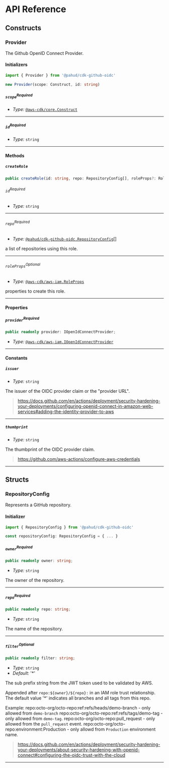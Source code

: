 # API Reference <a name="API Reference"></a>

## Constructs <a name="Constructs"></a>

### Provider <a name="@pahud/cdk-github-oidc.Provider"></a>

The Github OpenID Connect Provider.

#### Initializers <a name="@pahud/cdk-github-oidc.Provider.Initializer"></a>

```typescript
import { Provider } from '@pahud/cdk-github-oidc'

new Provider(scope: Construct, id: string)
```

##### `scope`<sup>Required</sup> <a name="@pahud/cdk-github-oidc.Provider.parameter.scope"></a>

- *Type:* [`@aws-cdk/core.Construct`](#@aws-cdk/core.Construct)

---

##### `id`<sup>Required</sup> <a name="@pahud/cdk-github-oidc.Provider.parameter.id"></a>

- *Type:* `string`

---

#### Methods <a name="Methods"></a>

##### `createRole` <a name="@pahud/cdk-github-oidc.Provider.createRole"></a>

```typescript
public createRole(id: string, repo: RepositoryConfig[], roleProps?: RoleProps)
```

###### `id`<sup>Required</sup> <a name="@pahud/cdk-github-oidc.Provider.parameter.id"></a>

- *Type:* `string`

---

###### `repo`<sup>Required</sup> <a name="@pahud/cdk-github-oidc.Provider.parameter.repo"></a>

- *Type:* [`@pahud/cdk-github-oidc.RepositoryConfig`](#@pahud/cdk-github-oidc.RepositoryConfig)[]

a list of repositories using this role.

---

###### `roleProps`<sup>Optional</sup> <a name="@pahud/cdk-github-oidc.Provider.parameter.roleProps"></a>

- *Type:* [`@aws-cdk/aws-iam.RoleProps`](#@aws-cdk/aws-iam.RoleProps)

properties to create this role.

---


#### Properties <a name="Properties"></a>

##### `provider`<sup>Required</sup> <a name="@pahud/cdk-github-oidc.Provider.property.provider"></a>

```typescript
public readonly provider: IOpenIdConnectProvider;
```

- *Type:* [`@aws-cdk/aws-iam.IOpenIdConnectProvider`](#@aws-cdk/aws-iam.IOpenIdConnectProvider)

---

#### Constants <a name="Constants"></a>

##### `issuer` <a name="@pahud/cdk-github-oidc.Provider.property.issuer"></a>

- *Type:* `string`

The issuer of the OIDC provider claim or the "provider URL".

> https://docs.github.com/en/actions/deployment/security-hardening-your-deployments/configuring-openid-connect-in-amazon-web-services#adding-the-identity-provider-to-aws

---

##### `thumbprint` <a name="@pahud/cdk-github-oidc.Provider.property.thumbprint"></a>

- *Type:* `string`

The thumbprint of the OIDC provider claim.

> https://github.com/aws-actions/configure-aws-credentials

---

## Structs <a name="Structs"></a>

### RepositoryConfig <a name="@pahud/cdk-github-oidc.RepositoryConfig"></a>

Represents a GitHub repository.

#### Initializer <a name="[object Object].Initializer"></a>

```typescript
import { RepositoryConfig } from '@pahud/cdk-github-oidc'

const repositoryConfig: RepositoryConfig = { ... }
```

##### `owner`<sup>Required</sup> <a name="@pahud/cdk-github-oidc.RepositoryConfig.property.owner"></a>

```typescript
public readonly owner: string;
```

- *Type:* `string`

The owner of the repository.

---

##### `repo`<sup>Required</sup> <a name="@pahud/cdk-github-oidc.RepositoryConfig.property.repo"></a>

```typescript
public readonly repo: string;
```

- *Type:* `string`

The name of the repository.

---

##### `filter`<sup>Optional</sup> <a name="@pahud/cdk-github-oidc.RepositoryConfig.property.filter"></a>

```typescript
public readonly filter: string;
```

- *Type:* `string`
- *Default:* '*'

The sub prefix string from the JWT token used to be validated by AWS.

Appended after `repo:${owner}/${repo}:`
in an IAM role trust relationship. The default value '*' indicates all branches and all tags from this repo.

Example:
repo:octo-org/octo-repo:ref:refs/heads/demo-branch - only allowed from `demo-branch`
repo:octo-org/octo-repo:ref:refs/tags/demo-tag - only allowed from `demo-tag`.
repo:octo-org/octo-repo:pull_request - only allowed from the `pull_request` event.
repo:octo-org/octo-repo:environment:Production - only allowd from `Production` environment name.

> https://docs.github.com/en/actions/deployment/security-hardening-your-deployments/about-security-hardening-with-openid-connect#configuring-the-oidc-trust-with-the-cloud

---



